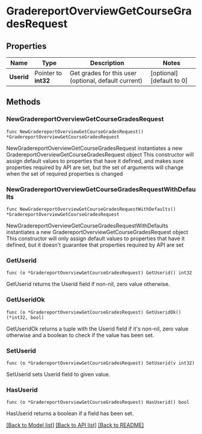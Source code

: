 # GradereportOverviewGetCourseGradesRequest

## Properties

Name | Type | Description | Notes
------------ | ------------- | ------------- | -------------
**Userid** | Pointer to **int32** | Get grades for this user (optional, default current) | [optional] [default to 0]

## Methods

### NewGradereportOverviewGetCourseGradesRequest

`func NewGradereportOverviewGetCourseGradesRequest() *GradereportOverviewGetCourseGradesRequest`

NewGradereportOverviewGetCourseGradesRequest instantiates a new GradereportOverviewGetCourseGradesRequest object
This constructor will assign default values to properties that have it defined,
and makes sure properties required by API are set, but the set of arguments
will change when the set of required properties is changed

### NewGradereportOverviewGetCourseGradesRequestWithDefaults

`func NewGradereportOverviewGetCourseGradesRequestWithDefaults() *GradereportOverviewGetCourseGradesRequest`

NewGradereportOverviewGetCourseGradesRequestWithDefaults instantiates a new GradereportOverviewGetCourseGradesRequest object
This constructor will only assign default values to properties that have it defined,
but it doesn't guarantee that properties required by API are set

### GetUserid

`func (o *GradereportOverviewGetCourseGradesRequest) GetUserid() int32`

GetUserid returns the Userid field if non-nil, zero value otherwise.

### GetUseridOk

`func (o *GradereportOverviewGetCourseGradesRequest) GetUseridOk() (*int32, bool)`

GetUseridOk returns a tuple with the Userid field if it's non-nil, zero value otherwise
and a boolean to check if the value has been set.

### SetUserid

`func (o *GradereportOverviewGetCourseGradesRequest) SetUserid(v int32)`

SetUserid sets Userid field to given value.

### HasUserid

`func (o *GradereportOverviewGetCourseGradesRequest) HasUserid() bool`

HasUserid returns a boolean if a field has been set.


[[Back to Model list]](../README.md#documentation-for-models) [[Back to API list]](../README.md#documentation-for-api-endpoints) [[Back to README]](../README.md)


